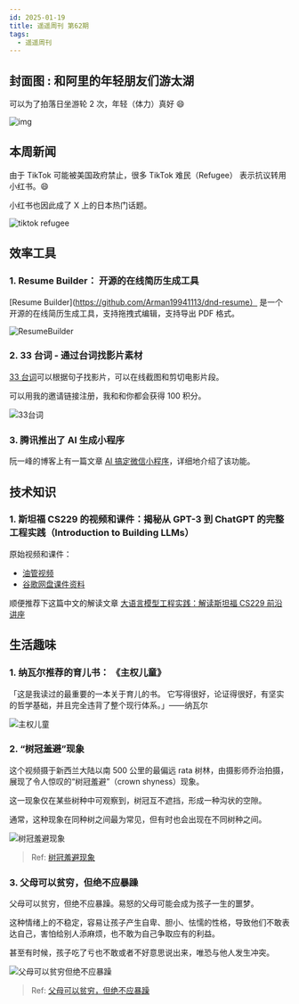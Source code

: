 ```yaml
---
id: 2025-01-19
title: 遥遥周刊 第62期
tags:
  - 遥遥周刊
---
```


## 封面图 : 和阿里的年轻朋友们游太湖

可以为了拍落日坐游轮 2 次，年轻（体力）真好 😄

![img](cover.jpg)

## 本周新闻

由于 TikTok 可能被美国政府禁止，很多 TikTok 难民（Refugee） 表示抗议转用小红书。😄

小红书也因此成了 X 上的日本热门话题。

![tiktok refugee](tiktok_refugee.png)

## 效率工具

### 1. Resume Builder： 开源的在线简历生成工具

[Resume Builder](https://github.com/Arman19941113/dnd-resume） 是一个开源的在线简历生成工具，支持拖拽式编辑，支持导出 PDF 格式。

![ResumeBuilder](ResumeBuilder.png)

### 2. 33 台词 - 通过台词找影片素材

[33 台词](https://33.agilestudio.cn/invite?userCode=ecJZZS9c)可以根据句子找影片，可以在线截图和剪切电影片段。

可以用我的邀请链接注册，我和和你都会获得 100 积分。

![33台词](33台词.png)

### 3. 腾讯推出了 AI 生成小程序

阮一峰的博客上有一篇文章 [AI 搞定微信小程序](https://www.ruanyifeng.com/blog/2025/01/tencent-cloud-copilot.html)，详细地介绍了该功能。

## 技术知识

### 1. 斯坦福 CS229 的视频和课件：揭秘从 GPT-3 到 ChatGPT 的完整工程实践（Introduction to Building LLMs）

原始视频和课件：

- [油管视频](https://www.youtube.com/watch?v=9vM4p9NN0Ts)
- [谷歌网盘课件资料](https://drive.google.com/file/d/1B46VFrqFAPAEj3kaCrBAtQqeh2_Ztawl/view)

顺便推荐下这篇中文的解读文章 [大语言模型工程实践：解读斯坦福 CS229 前沿讲座](https://mp.weixin.qq.com/s/bbslEvdCFtoI1ZaSjmE1Cg)

## 生活趣味

### 1. 纳瓦尔推荐的育儿书： 《主权儿童》

「这是我读过的最重要的一本关于育儿的书。 它写得很好，论证得很好，有坚实的哲学基础，并且完全违背了整个现行体系。」——纳瓦尔

![主权儿童](主权儿童.jpeg)

### 2. “树冠羞避”现象

这个视频摄于新西兰大陆以南 500 公里的最偏远 rata 树林，由摄影师乔治拍摄，展现了令人惊叹的“树冠羞避”（crown shyness）现象。

这一现象仅在某些树种中可观察到，树冠互不遮挡，形成一种沟状的空隙。

通常，这种现象在同种树之间最为常见，但有时也会出现在不同树种之间。

![树冠羞避现象](树冠羞避.jpg)

> Ref: [树冠羞避现象](https://x.com/HotmailfromSH/status/1878283379373904106)

### 3. 父母可以贫穷，但绝不应暴躁

父母可以贫穷，但绝不应暴躁。易怒的父母可能会成为孩子一生的噩梦。

这种情绪上的不稳定，容易让孩子产生自卑、胆小、怯懦的性格，导致他们不敢表达自己，害怕给别人添麻烦，也不敢为自己争取应有的利益。

甚至有时候，孩子吃了亏也不敢或者不好意思说出来，唯恐与他人发生冲突。

![父母可以贫穷但绝不应暴躁](父母可以贫穷但绝不应暴躁.jpg)

> Ref: [父母可以贫穷，但绝不应暴躁](https://x.com/Morris_LT/status/1878306666158109171)
